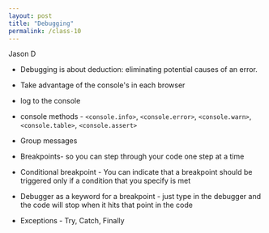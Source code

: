 ```yaml
---
layout: post
title: "Debugging"
permalink: /class-10
---
```

Jason D


* Debugging is about deduction: eliminating potential causes of an error.

* Take advantage of the console's in each browser

* log to the console

* console methods - `<console.info>`, `<console.error>`, `<console.warn>`, `<console.table>`, `<console.assert>`

* Group messages

* Breakpoints- so you can step through your code one step at a time

* Conditional breakpoint - You can indicate that a breakpoint should be triggered only if a condition that you specify is met

* Debugger as a keyword for a breakpoint - just type in the debugger and the code will stop when it hits that point in the code

* Exceptions - Try, Catch, Finally
